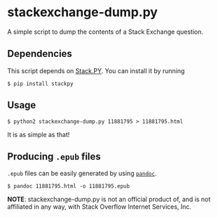 # stackexchange-dump.py

A simple script to dump the contents of a Stack Exchange question.

## Dependencies
This script depends on [Stack.PY][1]. You can install it by running

    $ pip install stackpy

## Usage

    $ python2 stackexchange-dump.py 11881795 > 11881795.html

It is as simple as that!

## Producing `.epub` files
`.epub` files can be easily generated by using [`pandoc`][2].

    $ pandoc 11881795.html -o 11881795.epub

**NOTE**: stackexchange-dump.py is not an official product of, and is not affiliated in any way, with Stack Overflow Internet Services, Inc.


  [1]: http://stackapps.com/q/3417/12019
  [2]: http://johnmacfarlane.net/pandoc/
